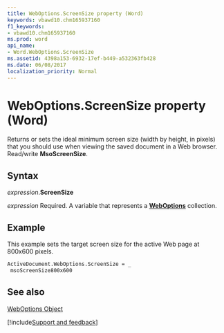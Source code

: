 ```yaml
---
title: WebOptions.ScreenSize property (Word)
keywords: vbawd10.chm165937160
f1_keywords:
- vbawd10.chm165937160
ms.prod: word
api_name:
- Word.WebOptions.ScreenSize
ms.assetid: 4398a153-6932-17ef-b449-a532363fb428
ms.date: 06/08/2017
localization_priority: Normal
---
```



# WebOptions.ScreenSize property (Word)

Returns or sets the ideal minimum screen size (width by height, in pixels) that you should use when viewing the saved document in a Web browser. Read/write  **MsoScreenSize**.


## Syntax

_expression_.**ScreenSize**

_expression_ Required. A variable that represents a **[WebOptions](Word.WebOptions.md)** collection.


## Example

This example sets the target screen size for the active Web page at 800x600 pixels.


```vb
ActiveDocument.WebOptions.ScreenSize = _ 
 msoScreenSize800x600
```


## See also


[WebOptions Object](Word.WebOptions.md)

[!include[Support and feedback](~/includes/feedback-boilerplate.md)]